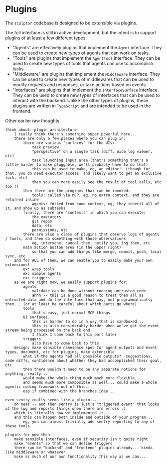 # Plugins

The `sculptor` codebase is designed to be extensible via plugins.

The full interface is still in active development, but the intent is to support plugins of at least a few different types:
- "Agents" are effectively plugins that implement the `Agent` interface.
  They can be used to create new types of agents that can work on tasks.
- "Tools" are plugins that implement the `AgentTool` interface.
  They can be used to create new types of tools that agents can use to accomplish tasks.
- "Middleware" are plugins that implement the `Middleware` interface.
  They can be used to create new types of middlewares that can be used to modify requests and responses, or take actions based on events.
- "Interfaces" are plugins that implement the `InterfaceSurface` interface.
  They can be used to create new types of interfaces that can be used to interact with the backend.
  Unlike the other types of plugins, these plugins are written in `TypeScript` and are intended to be used in the frontend.

Other earlier raw thoughts

```
think about: plugin architecture
    I really think there's something super powerful here...
    there are only a few places where you can plug in:
        there are various "surfaces" for the UIs:
            task preview
            "perspective" on a single task (diff, nice log viewer, etc)
            task launching input area (that's something that's a little harder to make pluggable, we'll probably have to do that)
            this can be used to make, eg, an editor!  (though for that, you do need executor access, and likely want to get an exclusive lock, etc)
            then you can more easily see the result of tool calls, etc too ()
        then there are the programs that can be invoked:
            tools: called via MCP, eg, no extra context, and they are returned inline
            agents: forked from some context, eg, they inherit all of it, and show up as subtasks
        finally, there are "contexts" in which you can execute:
            the executors
            git repos
            data, etc
            permissions, etc
        there are also a class of plugins that observe logs of agents / tools, and then do something with those observations
            eg, intervene, cancel them, notify you, log them, etc
        main action button area (in the upper right)
            so that you can add things like merge, commit, push, local sync, etc
    and for ALL of them, we can enable you to easily make your own extensions!
        ex: wrap tools
        ex: simple agents
        ex: triggers
    as we are right now, we easily support plugins for:
        agents
            validate can be done without running untrusted code
            ahhh -- this is a good reason to treat them all as untrusted data and do the interface that way, not programmatically then... (or at least be careful about which parts go where)
        tools
            that's easy, just normal MCP things
        UI surfaces...
            this is harder to do in a way that is sandboxed...
            this is also considerably harder when we've got the event stream being processed on the back end
            I think I come back to this part later
        triggers
            also have to come back to this
    design: make sensible namespace spec for agent outputs and event types, document, etc for plugins, make extensible
        what if the agents had all possible outputs?  suggestions, code diffs, confidence about whether they had accomplished their goal, etc
        then there wouldn't need to be any separate notions for anything, really...
        would make the whole thing much much more flexible...
        and seems much more composible as well... could make a whole agentic coding framework out of this...
        esp if combined with the branches idea...

even sentry really seems like a plugin...
    oh neat -- and then sentry is just a "triggered event" that looks at the log and reports things when there are errors :)
    which is literally how we implemented it...
    and this can happen both inside and outside of your program...
        eg, you can almost trivially add sentry reporting to any of these tools

plugins for now then:
    make sensible interfaces, even if security isn't quite right
    make "events" so that we can define triggers
    there can be "backend" and "frontend" plugins already... kinda like middleware or whatever
    make as much of our own functionality this way as we can...
```
